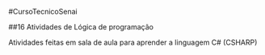 #CursoTecnicoSenai

##16 Atividades de Lógica de programação

Atividades feitas em sala de aula para aprender a linguagem C# (CSHARP)